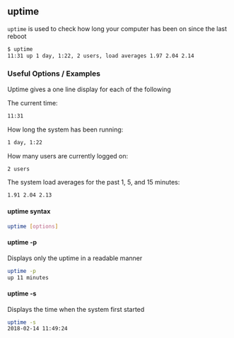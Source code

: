 ---
---

uptime
------

`uptime` is used to check how long your computer has been on since the last reboot

~~~ bash
$ uptime
11:31 up 1 day, 1:22, 2 users, load averages 1.97 2.04 2.14
~~~

<!--more-->

### Useful Options / Examples

Uptime gives a one line display for each of the following

The current time:

~~~bash
11:31
~~~

How long the system has been running:

~~~bash
1 day, 1:22
~~~

How many users are currently logged on:

~~~bash
2 users
~~~

The system load averages for the past 1, 5, and 15 minutes:

~~~bash
1.91 2.04 2.13
~~~

#### uptime syntax
~~~bash
uptime [options]
~~~

#### uptime -p
Displays only the uptime in a readable manner

~~~bash
uptime -p
up 11 minutes
~~~

#### uptime -s
Displays the time when the system first started

~~~bash
uptime -s
2018-02-14 11:49:24
~~~







